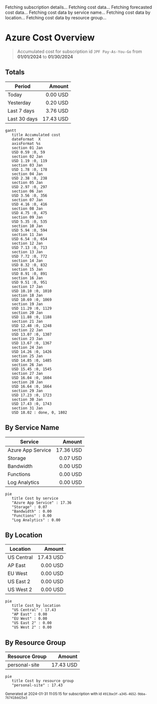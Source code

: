Fetching subscription details...
Fetching cost data...
Fetching forecasted cost data...
Fetching cost data by service name...
Fetching cost data by location...
Fetching cost data by resource group...
# Azure Cost Overview

> Accumulated cost for subscription id `JPF Pay-As-You-Go` from **01/01/2024** to **01/30/2024**

## Totals

|Period|Amount|
|---|---:|
|Today|0.00 USD|
|Yesterday|0.20 USD|
|Last 7 days|3.76 USD|
|Last 30 days|17.43 USD|

```mermaid
gantt
   title Accumulated cost
   dateFormat  X
   axisFormat %s
   section 01 Jan
   USD 0.59 :0, 59
   section 02 Jan
   USD 1.19 :0, 119
   section 03 Jan
   USD 1.78 :0, 178
   section 04 Jan
   USD 2.38 :0, 238
   section 05 Jan
   USD 2.97 :0, 297
   section 06 Jan
   USD 3.56 :0, 356
   section 07 Jan
   USD 4.16 :0, 416
   section 08 Jan
   USD 4.75 :0, 475
   section 09 Jan
   USD 5.35 :0, 535
   section 10 Jan
   USD 5.94 :0, 594
   section 11 Jan
   USD 6.54 :0, 654
   section 12 Jan
   USD 7.13 :0, 713
   section 13 Jan
   USD 7.72 :0, 772
   section 14 Jan
   USD 8.32 :0, 832
   section 15 Jan
   USD 8.91 :0, 891
   section 16 Jan
   USD 9.51 :0, 951
   section 17 Jan
   USD 10.10 :0, 1010
   section 18 Jan
   USD 10.69 :0, 1069
   section 19 Jan
   USD 11.29 :0, 1129
   section 20 Jan
   USD 11.88 :0, 1188
   section 21 Jan
   USD 12.48 :0, 1248
   section 22 Jan
   USD 13.07 :0, 1307
   section 23 Jan
   USD 13.67 :0, 1367
   section 24 Jan
   USD 14.26 :0, 1426
   section 25 Jan
   USD 14.85 :0, 1485
   section 26 Jan
   USD 15.45 :0, 1545
   section 27 Jan
   USD 16.04 :0, 1604
   section 28 Jan
   USD 16.64 :0, 1664
   section 29 Jan
   USD 17.23 :0, 1723
   section 30 Jan
   USD 17.43 :0, 1743
   section 31 Jan
   USD 18.02 : done, 0, 1802
```

## By Service Name

|Service|Amount|
|---|---:|
|Azure App Service|17.36 USD|
|Storage|0.07 USD|
|Bandwidth|0.00 USD|
|Functions|0.00 USD|
|Log Analytics|0.00 USD|

```mermaid
pie
   title Cost by service
   "Azure App Service" : 17.36
   "Storage" : 0.07
   "Bandwidth" : 0.00
   "Functions" : 0.00
   "Log Analytics" : 0.00
```

## By Location

|Location|Amount|
|---|---:|
|US Central|17.43 USD|
|AP East|0.00 USD|
|EU West|0.00 USD|
|US East 2|0.00 USD|
|US West 2|0.00 USD|

```mermaid
pie
   title Cost by location
   "US Central" : 17.43
   "AP East" : 0.00
   "EU West" : 0.00
   "US East 2" : 0.00
   "US West 2" : 0.00
```

## By Resource Group

|Resource Group|Amount|
|---|---:|
|personal-site|17.43 USD|

```mermaid
pie
   title Cost by resource group
   "personal-site" : 17.43
```

<sup>Generated at 2024-01-31 11:05:15 for subscription with id `4913be3f-a345-4652-9bba-767418dd25e3`</sup>
